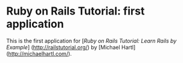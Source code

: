 # Ruby on Rails Tutorial: first application

This is the first application for
[*Ruby on Rails Tutorial: Learn Rails by
Example*] (http://railstutorial.org/)
by [Michael Hartl] (http://michaelhartl.com/).